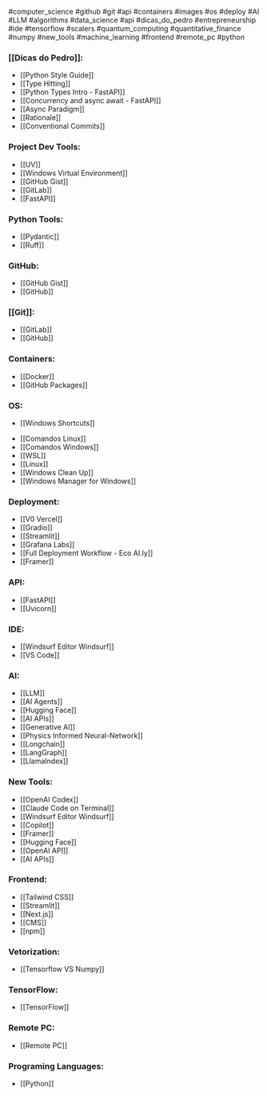 
#computer_science #github #git #api #containers #images #os #deploy #AI #LLM
#algorithms #data_science #api #dicas_do_pedro #entrepreneurship #ide #tensorflow #scalers #quantum_computing #quantitative_finance #numpy #new_tools #machine_learning #frontend #remote_pc #python 

### [[Dicas do Pedro]]:

* [[Python Style Guide]]
* [[Type Hitting]]
* [[Python Types Intro - FastAPI]]
* [[Concurrency and async  await - FastAPI]]
* [[Async Paradigm]]
* [[Rationale]]
* [[Conventional Commits]]
### Project Dev Tools:

* [[UV]]
* [[Windows Virtual Environment]] 
* [[GitHub Gist]]
* [[GitLab]]
* [[FastAPI]]

### Python Tools:

* [[Pydantic]]
* [[Ruff]]

### GitHub:

* [[GitHub Gist]]
* [[GitHub]]

### [[Git]]:

* [[GitLab]]
* [[GitHub]]

### Containers:

* [[Docker]]
* [[GitHub Packages]]

### OS:

+ [[Windows Shortcuts]]
* [[Comandos Linux]]
* [[Comandos Windows]]
* [[WSL]]
* [[Linux]]
* [[Windows Clean Up]]
* [[Windows Manager for Windows]]

### Deployment:

* [[V0 Vercel]]
* [[Gradio]]
* [[Streamlit]]
* [[Grafana Labs]]
* [[Full Deployment Workflow - Eco AI.ly]]
* [[Framer]]

### API:

* [[FastAPI]]
* [[Uvicorn]]

### IDE:

* [[Windsurf Editor  Windsurf]]
* [[VS Code]]

### AI:

* [[LLM]]
* [[AI Agents]]
* [[Hugging Face]]
* [[AI APIs]]
* [[Generative AI]]
* [[Physics Informed Neural-Network]]
* [[Longchain]]
* [[LangGraph]]
* [[LlamaIndex]]

### New Tools:

* [[OpenAI Codex]]
* [[Claude Code on Terminal]]
* [[Windsurf Editor  Windsurf]]
* [[Copilot]]
* [[Framer]]
* [[Hugging Face]]
* [[OpenAI API]]
* [[AI APIs]]

### Frontend:

* [[Tailwind CSS]]
* [[Streamlit]]
* [[Next.js]]
* [[CMS]]
* [[npm]]

### Vetorization:

* [[Tensorflow VS Numpy]]

### TensorFlow:

* [[TensorFlow]]

### Remote PC:

* [[Remote PC]]

### Programing Languages:

* [[Python]]


